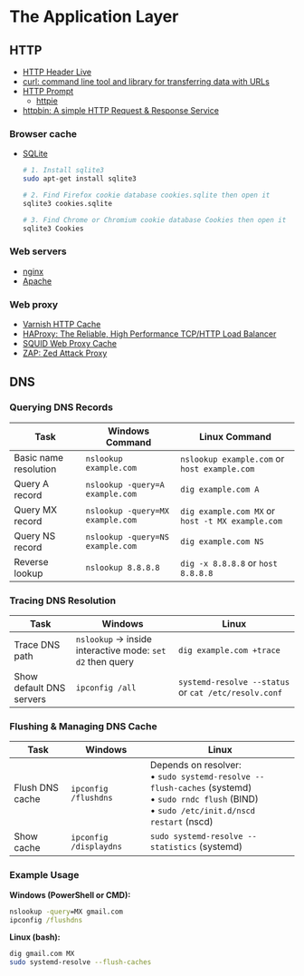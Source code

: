 # The Application Layer

## HTTP
- [HTTP Header Live](https://addons.mozilla.org/en-US/firefox/addon/http-header-live/)
- [curl: command line tool and library for transferring data with URLs](https://curl.se/)
- [HTTP Prompt](https://http-prompt.com/)
  - [httpie](https://httpie.io/)
- [httpbin: A simple HTTP Request & Response Service](https://httpbin.org/)

### Browser cache
- [SQLite](https://sqlite.org/)
  ```bash
  # 1. Install sqlite3
  sudo apt-get install sqlite3

  # 2. Find Firefox cookie database cookies.sqlite then open it
  sqlite3 cookies.sqlite

  # 3. Find Chrome or Chromium cookie database Cookies then open it
  sqlite3 Cookies
  ```

### Web servers  
- [nginx](https://nginx.org/)
- [Apache](https://httpd.apache.org/)

### Web proxy
- [Varnish HTTP Cache](https://varnish-cache.org/)
- [HAProxy: The Reliable, High Performance TCP/HTTP Load Balancer](https://www.haproxy.org/)
- [SQUID Web Proxy Cache](https://github.com/squid-cache/squid)
- [ZAP: Zed Attack Proxy](https://www.zaproxy.org/)

## DNS

### Querying DNS Records

| **Task**              | **Windows Command**              | **Linux Command**                                |
| --------------------- | -------------------------------- | ------------------------------------------------ |
| Basic name resolution | `nslookup example.com`           | `nslookup example.com` or `host example.com`     |
| Query A record        | `nslookup -query=A example.com`  | `dig example.com A`                              |
| Query MX record       | `nslookup -query=MX example.com` | `dig example.com MX` or `host -t MX example.com` |
| Query NS record       | `nslookup -query=NS example.com` | `dig example.com NS`                             |
| Reverse lookup        | `nslookup 8.8.8.8`               | `dig -x 8.8.8.8` or `host 8.8.8.8`               |


### Tracing DNS Resolution

| **Task**                 | **Windows**                                               | **Linux**                                            |
| ------------------------ | --------------------------------------------------------- | ---------------------------------------------------- |
| Trace DNS path           | `nslookup` → inside interactive mode: `set d2` then query | `dig example.com +trace`                             |
| Show default DNS servers | `ipconfig /all`                                           | `systemd-resolve --status` or `cat /etc/resolv.conf` |


### Flushing & Managing DNS Cache

| **Task**        | **Windows**            | **Linux**                                                                                                                                              |
| --------------- | ---------------------- | ------------------------------------------------------------------------------------------------------------------------------------------------------ |
| Flush DNS cache | `ipconfig /flushdns`   | Depends on resolver: <br>• `sudo systemd-resolve --flush-caches` (systemd) <br>• `sudo rndc flush` (BIND) <br>• `sudo /etc/init.d/nscd restart` (nscd) |
| Show cache      | `ipconfig /displaydns` | `sudo systemd-resolve --statistics` (systemd)                                                                                                          |


### Example Usage

**Windows (PowerShell or CMD):**

```cmd
nslookup -query=MX gmail.com
ipconfig /flushdns
```

**Linux (bash):**

```bash
dig gmail.com MX
sudo systemd-resolve --flush-caches
```

